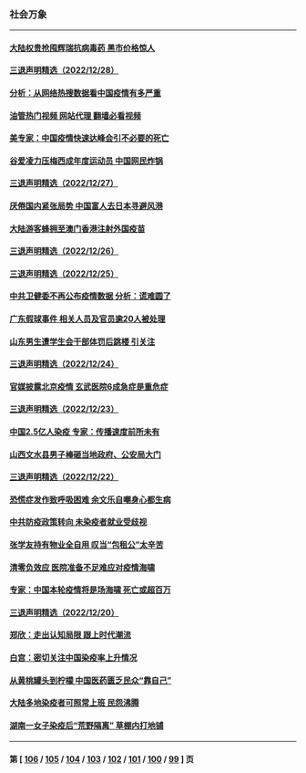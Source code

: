 ### 社会万象
---
#### [大陆权贵抢囤辉瑞抗病毒药 黑市价格惊人](../../pages/ncid282/n13893845.md?12290845) 
#### [三退声明精选（2022/12/28）](../../pages/ncid282/n13893875.md?12290845) 
#### [分析：从网络热搜数据看中国疫情有多严重](../../pages/ncid282/n13893186.md?12290845) 
#### [油管热门视频 网站代理 翻墙必看视频](http://138.2.39.72:81/youtube.html?epic-marker?12290845)
#### [美专家：中国疫情快速达峰会引不必要的死亡](../../pages/ncid282/n13892430.md?12290845) 
#### [谷爱凌力压梅西成年度运动员 中国网民炸锅](../../pages/ncid282/n13893060.md?12290845) 
#### [三退声明精选（2022/12/27）](../../pages/ncid282/n13893166.md?12290845) 
#### [厌倦国内紧张局势 中国富人去日本寻避风港](../../pages/ncid282/n13893099.md?12290845) 
#### [大陆游客蜂拥至澳门香港注射外国疫苗](../../pages/ncid282/n13892276.md?12290845) 
#### [三退声明精选（2022/12/26）](../../pages/ncid282/n13892294.md?12290845) 
#### [三退声明精选（2022/12/25）](../../pages/ncid282/n13891860.md?12290845) 
#### [中共卫健委不再公布疫情数据 分析：谎难圆了](../../pages/ncid282/n13891754.md?12290845) 
#### [广东假球事件 相关人员及官员逾20人被处理](../../pages/ncid282/n13891649.md?12290845) 
#### [山东男生遭学生会干部体罚后跳楼 引关注](../../pages/ncid282/n13891288.md?12290845) 
#### [三退声明精选（2022/12/24）](../../pages/ncid282/n13891406.md?12290845) 
#### [官媒披露北京疫情 玄武医院6成急症是重危症](../../pages/ncid282/n13890820.md?12290845) 
#### [三退声明精选（2022/12/23）](../../pages/ncid282/n13890816.md?12290845) 
#### [中国2.5亿人染疫 专家：传播速度前所未有](../../pages/ncid282/n13890708.md?12290845) 
#### [山西文水县男子棒砸当地政府、公安局大门](../../pages/ncid282/n13890318.md?12290845) 
#### [三退声明精选（2022/12/22）](../../pages/ncid282/n13890200.md?12290845) 
#### [恐慌症发作致呼吸困难 余文乐自嘲身心都生病](../../pages/ncid282/n13890051.md?12290845) 
#### [中共防疫政策转向 未染疫者就业受歧视](../../pages/ncid282/n13889392.md?12290845) 
#### [张学友持有物业全自用 叹当“包租公”太辛苦](../../pages/ncid282/n13889232.md?12290845) 
#### [清零负效应 医院准备不足难应对疫情海啸](../../pages/ncid282/n13889288.md?12290845) 
#### [专家：中国本轮疫情将是场海啸 死亡或超百万](../../pages/ncid282/n13889127.md?12290845) 
#### [三退声明精选（2022/12/20）](../../pages/ncid282/n13888749.md?12290845) 
#### [郑欣：走出认知局限 跟上时代潮流](../../pages/ncid282/n13887826.md?12290845) 
#### [白宫：密切关注中国染疫率上升情况](../../pages/ncid282/n13888511.md?12290845) 
#### [从黄桃罐头到柠檬 中国医药匮乏民众“靠自己”](../../pages/ncid282/n13888385.md?12290845) 
#### [大陆多地染疫者可照常上班 民怨沸腾](../../pages/ncid282/n13888446.md?12290845) 
#### [湖南一女子染疫后“荒野隔离” 草棚内打地铺](../../pages/ncid282/n13888244.md?12290845) 

---
#### 第 [ [106](./106.md?12290845) / [105](./105.md?12290845) / [104](./104.md?12290845) / [103](./103.md?12290845) / [102](./102.md?12290845) / [101](./101.md?12290845) / [100](./100.md?12290845) / [99](./99.md?12290845) ] 页
